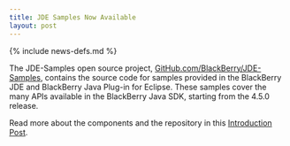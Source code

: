 ```yaml
---
title: JDE Samples Now Available
layout: post
---
```

{% include news-defs.md %}

The JDE-Samples open source project, [GitHub.com/BlackBerry/JDE-Samples](http://github.com/blackberry/JDE-Samples), contains the source code for samples provided in the BlackBerry JDE and BlackBerry Java Plug-in for Eclipse. These samples cover the many APIs available in the BlackBerry Java SDK, starting from the 4.5.0 release.

Read more about the components and the repository in this [Introduction Post](http://openbbnews.wordpress.com/2011/12/12/java-sample-repositories/).
